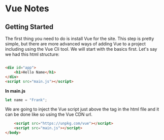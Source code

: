 # Vue Notes

## Getting Started
The first thing you need to do is install Vue for the site.  This step is pretty simple, but there are more advanced ways of adding Vue to a project including using the Vue Cli tool.  We will start with the basics first.  Let's say we had this html structure:
```html

<div id="app">
    <h1>Hello Name</h1>
</div>
<script src="main.js"></script>
```
**In main.js**

```javascript
let name = "Frank";
```
We are going to inject the Vue script just above the </body> tag in the html file and it can be done like so using the Vue CDN url.
```html
    <script src="https://unpkg.com/vue"></script>
    <script src="main.js"></script>
</body>
```